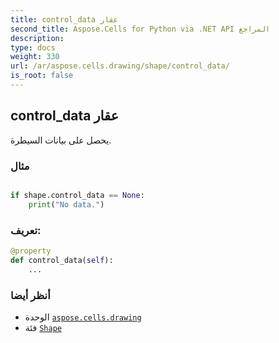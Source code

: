 ```yaml
---
title: control_data عقار
second_title: Aspose.Cells for Python via .NET API المراجع
description:
type: docs
weight: 330
url: /ar/aspose.cells.drawing/shape/control_data/
is_root: false
---
```

##  control_data عقار

يحصل على بيانات السيطرة.

###  مثال

```python

if shape.control_data == None:
    print("No data.")

```
###  تعريف:
```python
@property
def control_data(self):
    ...
```

###  أنظر أيضا
* الوحدة [`aspose.cells.drawing`](../../)
* فئة [`Shape`](/cells/python-net/ar/aspose.cells.drawing/shape)
